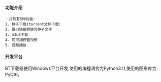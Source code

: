 #### 功能介绍

    一共具有5种功能:
    1. 种子下载(torrent文件下载)
    2. 磁力链接转换为种子文件
    3. m3u8下载
    4. 网页捕获音视频
    5. 视频播放

#### 开发平台

BT下载器使用Windows平台开发,使用的编程语言为Python3.11,使用的图形库为PyQt6。


